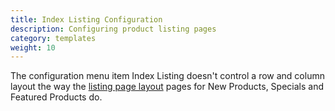 ```yaml
---
title: Index Listing Configuration 
description: Configuring product listing pages 
category: templates
weight: 10
---
```


The configuration menu item Index Listing doesn't control a row and column layout the way the [listing page layout](/user/template/listing_page_layout/) pages for New Products, Specials and Featured Products do.  

